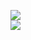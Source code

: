 [![](https://img.shields.io/badge/Made%20With-Github%20Spray-lightgrey.svg?style=for-the-badge&logo=github)](https://github.com/Annihil/github-spray#5709)  
[![](https://i.imgur.com/2DrTn0Z.gif)](https://github.com/Annihil/github-spray)